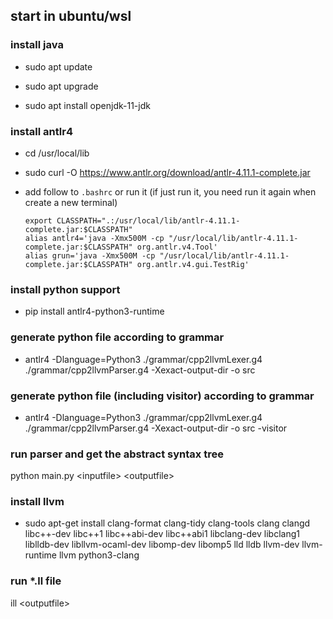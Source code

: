 ## start in ubuntu/wsl

### install java

* sudo apt update

* sudo apt upgrade

* sudo apt install openjdk-11-jdk

### install antlr4

* cd /usr/local/lib

* sudo curl -O https://www.antlr.org/download/antlr-4.11.1-complete.jar

* add follow to `.bashrc` or run it (if just run it, you need run it again when create a new terminal)

  ```shell
  export CLASSPATH=".:/usr/local/lib/antlr-4.11.1-complete.jar:$CLASSPATH"
  alias antlr4='java -Xmx500M -cp "/usr/local/lib/antlr-4.11.1-complete.jar:$CLASSPATH" org.antlr.v4.Tool'
  alias grun='java -Xmx500M -cp "/usr/local/lib/antlr-4.11.1-complete.jar:$CLASSPATH" org.antlr.v4.gui.TestRig'
  ```

### install python support

* pip install antlr4-python3-runtime

### generate python file according to grammar

* antlr4 -Dlanguage=Python3 ./grammar/cpp2llvmLexer.g4 ./grammar/cpp2llvmParser.g4 -Xexact-output-dir -o src

### generate python file (including visitor) according to grammar

* antlr4 -Dlanguage=Python3 ./grammar/cpp2llvmLexer.g4 ./grammar/cpp2llvmParser.g4 -Xexact-output-dir -o src -visitor

### run parser and get the abstract syntax tree
python main.py \<inputfile> \<outputfile>

### install llvm

* sudo apt-get install clang-format clang-tidy clang-tools clang clangd libc++-dev libc++1 libc++abi-dev libc++abi1 libclang-dev libclang1 liblldb-dev libllvm-ocaml-dev libomp-dev libomp5 lld lldb llvm-dev llvm-runtime llvm python3-clang

### run *.ll file
ill \<outputfile>